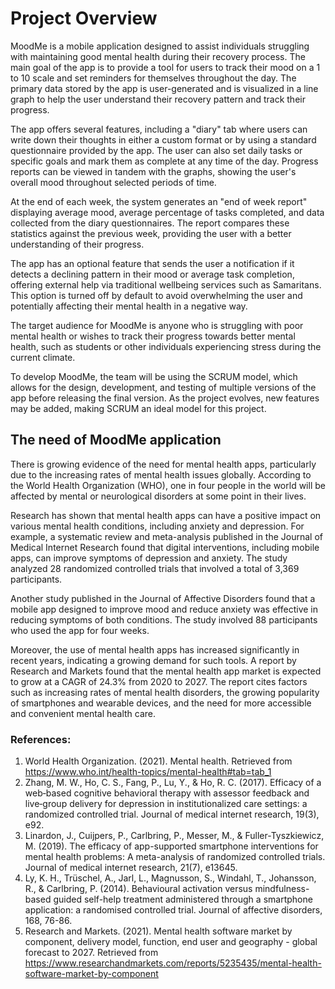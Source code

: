 # Project Overview

MoodMe is a mobile application designed to assist individuals struggling with maintaining good mental health during their recovery process. The main goal of the app is to provide a tool for users to track their mood on a 1 to 10 scale and set reminders for themselves throughout the day. The primary data stored by the app is user-generated and is visualized in a line graph to help the user understand their recovery pattern and track their progress.

The app offers several features, including a "diary" tab where users can write down their thoughts in either a custom format or by using a standard questionnaire provided by the app. The user can also set daily tasks or specific goals and mark them as complete at any time of the day. Progress reports can be viewed in tandem with the graphs, showing the user's overall mood throughout selected periods of time.

At the end of each week, the system generates an "end of week report" displaying average mood, average percentage of tasks completed, and data collected from the diary questionnaires. The report compares these statistics against the previous week, providing the user with a better understanding of their progress.

The app has an optional feature that sends the user a notification if it detects a declining pattern in their mood or average task completion, offering external help via traditional wellbeing services such as Samaritans. This option is turned off by default to avoid overwhelming the user and potentially affecting their mental health in a negative way.

The target audience for MoodMe is anyone who is struggling with poor mental health or wishes to track their progress towards better mental health, such as students or other individuals experiencing stress during the current climate.

To develop MoodMe, the team will be using the SCRUM model, which allows for the design, development, and testing of multiple versions of the app before releasing the final version. As the project evolves, new features may be added, making SCRUM an ideal model for this project.

## The need of MoodMe application

There is growing evidence of the need for mental health apps, particularly due to the increasing rates of mental health issues globally. According to the World Health Organization (WHO), one in four people in the world will be affected by mental or neurological disorders at some point in their lives.

Research has shown that mental health apps can have a positive impact on various mental health conditions, including anxiety and depression. For example, a systematic review and meta-analysis published in the Journal of Medical Internet Research found that digital interventions, including mobile apps, can improve symptoms of depression and anxiety. The study analyzed 28 randomized controlled trials that involved a total of 3,369 participants.

Another study published in the Journal of Affective Disorders found that a mobile app designed to improve mood and reduce anxiety was effective in reducing symptoms of both conditions. The study involved 88 participants who used the app for four weeks.

Moreover, the use of mental health apps has increased significantly in recent years, indicating a growing demand for such tools. A report by Research and Markets found that the mental health app market is expected to grow at a CAGR of 24.3% from 2020 to 2027. The report cites factors such as increasing rates of mental health disorders, the growing popularity of smartphones and wearable devices, and the need for more accessible and convenient mental health care.

### References:

1. World Health Organization. (2021). Mental health. Retrieved from https://www.who.int/health-topics/mental-health#tab=tab_1
2. Zhang, M. W., Ho, C. S., Fang, P., Lu, Y., & Ho, R. C. (2017). Efficacy of a web‐based cognitive behavioral therapy with assessor feedback and live‐group delivery for depression in institutionalized care settings: a randomized controlled trial. Journal of medical internet research, 19(3), e92.
3. Linardon, J., Cuijpers, P., Carlbring, P., Messer, M., & Fuller-Tyszkiewicz, M. (2019). The efficacy of app-supported smartphone interventions for mental health problems: A meta-analysis of randomized controlled trials. Journal of medical internet research, 21(7), e13645.
4. Ly, K. H., Trüschel, A., Jarl, L., Magnusson, S., Windahl, T., Johansson, R., & Carlbring, P. (2014). Behavioural activation versus mindfulness-based guided self-help treatment administered through a smartphone application: a randomised controlled trial. Journal of affective disorders, 168, 76-86.
5. Research and Markets. (2021). Mental health software market by component, delivery model, function, end user and geography - global forecast to 2027. Retrieved from https://www.researchandmarkets.com/reports/5235435/mental-health-software-market-by-component